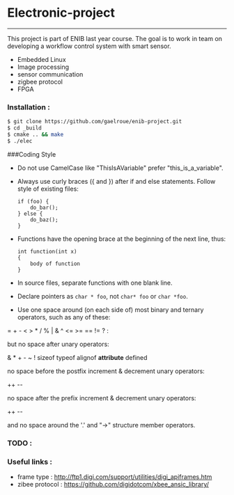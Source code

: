 # Electronic-project
--------------------
This project is part of ENIB last year course. The goal is to work in team on 
developing a workflow control system with smart sensor.
 * Embedded Linux
 * Image processing
 * sensor communication
 * zigbee protocol
 * FPGA

### Installation :
```bash
$ git clone https://github.com/gaelroue/enib-project.git
$ cd _build
$ cmake .. && make
$ ./elec
```
###Coding Style
 * Do not use CamelCase like "ThisIsAVariable" prefer "this_is_a_variable".
 * Always use curly braces ({ and }) after if and else statements.  Follow
style of existing files:
	
	```
	if (foo) {
		do_bar();
	} else {
		do_baz();
	}
	```
 * Functions have the opening brace at the beginning of the next line, thus:

	```
	int function(int x)
	{
		body of function
	}
	```
 * In source files, separate functions with one blank line.
 * Declare pointers as `char * foo`, not `char* foo` or `char *foo`.
 * Use one space around (on each side of) most binary and ternary operators,
 such as any of these:

 =  +  -  <  >  *  /  %  |  &  ^  <=  >=  ==  !=  ?  :

 but no space after unary operators:

 &  *  +  -  ~  !  sizeof  typeof  alignof  __attribute__  defined

 no space before the postfix increment & decrement unary operators:

 ++  --

 no space after the prefix increment & decrement unary operators:

 ++  --

 and no space around the '.' and "->" structure member operators.


### TODO :

### Useful links :
* frame type : http://ftp1.digi.com/support/utilities/digi_apiframes.htm
* zibee protocol : https://github.com/digidotcom/xbee_ansic_library/
